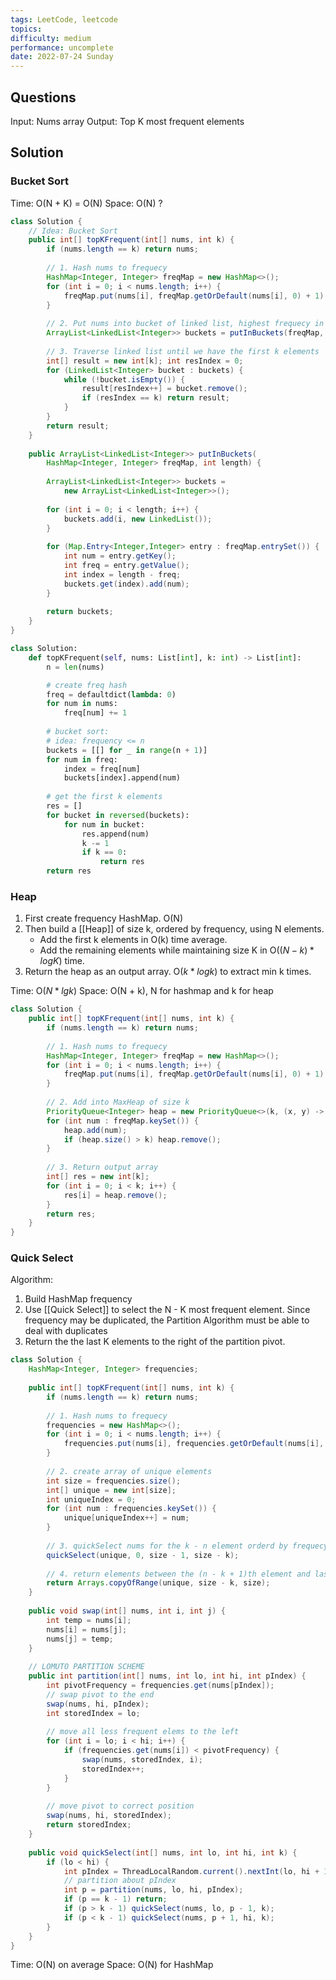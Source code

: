```yaml
---
tags: LeetCode, leetcode
topics: 
difficulty: medium
performance: uncomplete
date: 2022-07-24 Sunday
---
```


## Questions

Input: Nums array
Output: Top K most frequent elements

## Solution

### Bucket Sort

Time: O(N + K) = O(N)
Space: O(N) ?

```Java
class Solution {
    // Idea: Bucket Sort
    public int[] topKFrequent(int[] nums, int k) {
        if (nums.length == k) return nums;
        
        // 1. Hash nums to frequecy
        HashMap<Integer, Integer> freqMap = new HashMap<>();
        for (int i = 0; i < nums.length; i++) {
            freqMap.put(nums[i], freqMap.getOrDefault(nums[i], 0) + 1);
        }
        
        // 2. Put nums into bucket of linked list, highest frequecy in front
        ArrayList<LinkedList<Integer>> buckets = putInBuckets(freqMap, nums.length);
        
        // 3. Traverse linked list until we have the first k elements
        int[] result = new int[k]; int resIndex = 0;
        for (LinkedList<Integer> bucket : buckets) {            
            while (!bucket.isEmpty()) {
                result[resIndex++] = bucket.remove();
                if (resIndex == k) return result;
            }
        }
        return result;
    }
    
    public ArrayList<LinkedList<Integer>> putInBuckets(
	    HashMap<Integer, Integer> freqMap, int length) {
        
        ArrayList<LinkedList<Integer>> buckets = 
	        new ArrayList<LinkedList<Integer>>();     
        
        for (int i = 0; i < length; i++) {
	        buckets.add(i, new LinkedList());
	    }
        
        for (Map.Entry<Integer,Integer> entry : freqMap.entrySet()) {
            int num = entry.getKey();
            int freq = entry.getValue();
            int index = length - freq;
            buckets.get(index).add(num);
        }
        
        return buckets;
    }
}
```

```python
class Solution:
    def topKFrequent(self, nums: List[int], k: int) -> List[int]:
        n = len(nums)

        # create freq hash
        freq = defaultdict(lambda: 0)
        for num in nums:
            freq[num] += 1
        
        # bucket sort: 
        # idea: frequency <= n 
        buckets = [[] for _ in range(n + 1)]  
        for num in freq:
            index = freq[num]
            buckets[index].append(num)
        
        # get the first k elements
        res = []
        for bucket in reversed(buckets):
            for num in bucket:
                res.append(num)
                k -= 1
                if k == 0:
                    return res
        return res
```

### Heap 

1. First create frequency HashMap. O(N)
2. Then build a [[Heap]] of size k, ordered by frequency, using N elements.
   - Add the first k elements in O(k) time average.
   - Add the remaining elements while maintaining size K in O($(N - k) * logK$) time.
3. Return the heap as an output array. O($k*logk$) to extract min k times.

Time: O($N*lgk$) 
Space: O(N + k), N for hashmap and k for heap

```Java
class Solution {
    public int[] topKFrequent(int[] nums, int k) {
        if (nums.length == k) return nums;
        
        // 1. Hash nums to frequecy
        HashMap<Integer, Integer> freqMap = new HashMap<>();
        for (int i = 0; i < nums.length; i++) {
            freqMap.put(nums[i], freqMap.getOrDefault(nums[i], 0) + 1);
        }
        
        // 2. Add into MaxHeap of size k
        PriorityQueue<Integer> heap = new PriorityQueue<>(k, (x, y) -> freqMap.get(x) - freqMap.get(y));
        for (int num : freqMap.keySet()) {
            heap.add(num);
            if (heap.size() > k) heap.remove();
        }
        
        // 3. Return output array
        int[] res = new int[k];
        for (int i = 0; i < k; i++) {
            res[i] = heap.remove();
        }
        return res;
    }
}

```

### Quick Select

Algorithm:
1. Build HashMap frequency
2. Use [[Quick Select]] to select the N - K most frequent element. Since frequency may be duplicated, the Partition Algorithm must be able to deal with duplicates
3. Return the the last K elements to the right of the partition pivot.

```Java
class Solution {
	HashMap<Integer, Integer> frequencies;
    
    public int[] topKFrequent(int[] nums, int k) {
        if (nums.length == k) return nums;
        
        // 1. Hash nums to frequecy
        frequencies = new HashMap<>();
        for (int i = 0; i < nums.length; i++) {
            frequencies.put(nums[i], frequencies.getOrDefault(nums[i], 0) + 1);
        }
        
        // 2. create array of unique elements
        int size = frequencies.size();
        int[] unique = new int[size];
        int uniqueIndex = 0;
        for (int num : frequencies.keySet()) {
            unique[uniqueIndex++] = num;
        }
        
        // 3. quickSelect nums for the k - n element orderd by frequecy
        quickSelect(unique, 0, size - 1, size - k);
        
        // 4. return elements between the (n - k + 1)th element and last element
        return Arrays.copyOfRange(unique, size - k, size);
    }
    
    public void swap(int[] nums, int i, int j) {
        int temp = nums[i];
        nums[i] = nums[j];
        nums[j] = temp;
    }
    
	// LOMUTO PARTITION SCHEME
    public int partition(int[] nums, int lo, int hi, int pIndex) {
        int pivotFrequency = frequencies.get(nums[pIndex]);
        // swap pivot to the end
        swap(nums, hi, pIndex);
        int storedIndex = lo;
        
        // move all less frequent elems to the left
        for (int i = lo; i < hi; i++) {
            if (frequencies.get(nums[i]) < pivotFrequency) {
                swap(nums, storedIndex, i);
                storedIndex++;
            }
        }
        
        // move pivot to correct position
        swap(nums, hi, storedIndex);
        return storedIndex;
    }
    
    public void quickSelect(int[] nums, int lo, int hi, int k) {
	    if (lo < hi) {
		    int pIndex = ThreadLocalRandom.current().nextInt(lo, hi + 1);
            // partition about pIndex
            int p = partition(nums, lo, hi, pIndex);
            if (p == k - 1) return;
            if (p > k - 1) quickSelect(nums, lo, p - 1, k);
            if (p < k - 1) quickSelect(nums, p + 1, hi, k);
		}
    }   
}        
```

Time: O(N) on average 
Space: O(N) for HashMap

